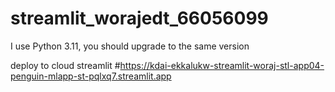 # streamlit_worajedt_66056099
I use Python 3.11, you should upgrade to the same version

deploy to cloud streamlit
#https://kdai-ekkalukw-streamlit-woraj-stl-app04-penguin-mlapp-st-pqlxq7.streamlit.app
